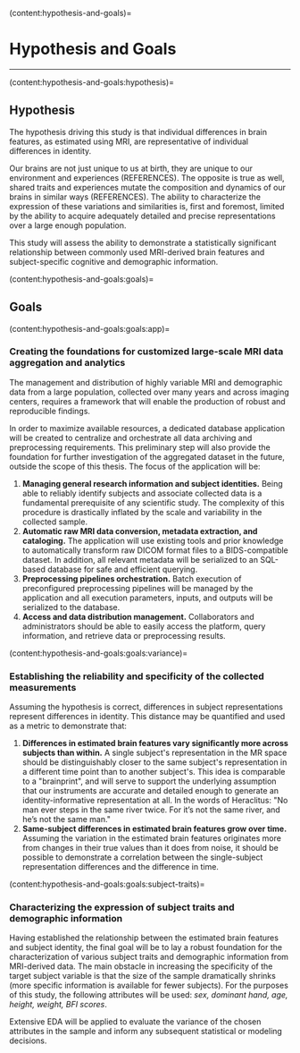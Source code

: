 (content:hypothesis-and-goals)=
# Hypothesis and Goals

<hr>

(content:hypothesis-and-goals:hypothesis)=
## Hypothesis

The hypothesis driving this study is that individual differences in brain features, as estimated using MRI, are representative of individual differences in identity.

Our brains are not just unique to us at birth, they are unique to our environment and experiences (REFERENCES). The opposite is true as well, shared traits and experiences mutate the composition and dynamics of our brains in similar ways (REFERENCES). The ability to characterize the expression of these variations and similarities is, first and foremost, limited by the ability to acquire adequately detailed and precise representations over a large enough population.

This study will assess the ability to demonstrate a statistically significant relationship between commonly used MRI-derived brain features and subject-specific cognitive and demographic information.

(content:hypothesis-and-goals:goals)=
## Goals

(content:hypothesis-and-goals:goals:app)=
### Creating the foundations for customized large-scale MRI data aggregation and analytics

The management and distribution of highly variable MRI and demographic data from a large population, collected over many years and across imaging centers, requires a framework that will enable the production of robust and reproducible findings.

In order to maximize available resources, a dedicated database application will be created to centralize and orchestrate all data archiving and preprocessing requirements. This preliminary step will also provide the foundation for further investigation of the aggregated dataset in the future, outside the scope of this thesis. The focus of the application will be:

1. **Managing general research information and subject identities.** Being able to reliably identify subjects and associate collected data is a fundamental prerequisite of any scientific study. The complexity of this procedure is drastically inflated by the scale and variability in the collected sample.
2. **Automatic raw MRI data conversion, metadata extraction, and cataloging.** The application will use existing tools and prior knowledge to automatically transform raw DICOM format files to a BIDS-compatible dataset. In addition, all relevant metadata will be serialized to an SQL-based database for safe and efficient querying.
3. **Preprocessing pipelines orchestration.** Batch execution of preconfigured preprocessing pipelines will be managed by the application and all execution parameters, inputs, and outputs will be serialized to the database.
4. **Access and data distribution management.** Collaborators and administrators should be able to easily access the platform, query information, and retrieve data or preprocessing results.

(content:hypothesis-and-goals:goals:variance)=
### Establishing the reliability and specificity of the collected measurements

Assuming the hypothesis is correct, differences in subject representations represent differences in identity. This distance may be quantified and used as a metric to demonstrate that:

  1. **Differences in estimated brain features vary significantly more across subjects than within.** A single subject's representation in the MR space should be distinguishably closer to the same subject's representation in a different time point than to another subject's. This idea is comparable to a "brainprint", and will serve to support the underlying assumption that our instruments are accurate and detailed enough to generate an identity-informative representation at all. In the words of Heraclitus: "No man ever steps in the same river twice. For it’s not the same river, and he’s not the same man."
  2. **Same-subject differences in estimated brain features grow over time.** Assuming the variation in the estimated brain features originates more from changes in their true values than it does from noise, it should be possible to demonstrate a correlation between the single-subject representation differences and the difference in time.

(content:hypothesis-and-goals:goals:subject-traits)=
### Characterizing the expression of subject traits and demographic information

Having established the relationship between the estimated brain features and subject identity, the final goal will be to lay a robust foundation for the characterization of various subject traits and demographic information from MRI-derived data. The main obstacle in increasing the specificity of the target subject variable is that the size of the sample dramatically shrinks (more specific information is available for fewer subjects). For the purposes of this study, the following attributes will be used: *sex, dominant hand, age, height, weight, BFI scores*.

Extensive EDA will be applied to evaluate the variance of the chosen attributes in the sample and inform any subsequent statistical or modeling decisions.
